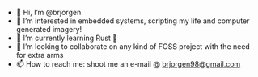 - 👋 Hi, I’m @brjorgen
- 👀 I’m interested in embedded systems, scripting my life and computer generated imagery!
- 🌱 I’m currently learning Rust 🦀
- 💞️ I’m looking to collaborate on any kind of FOSS project with the need for extra arms
- 📫 How to reach me: shoot me an e-mail @ brjorgen98@gmail.com

<!---
brjorgen/brjorgen is a ✨ special ✨ repository because its `README.md` (this file) appears on your GitHub profile.
You can click the Preview link to take a look at your changes.
--->
